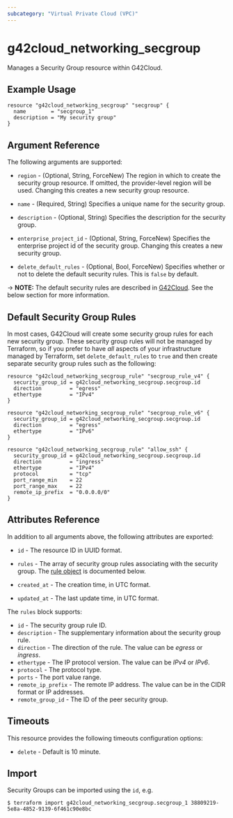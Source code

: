 ```yaml
---
subcategory: "Virtual Private Cloud (VPC)"
---
```


# g42cloud_networking_secgroup

Manages a Security Group resource within G42Cloud.

## Example Usage

```hcl
resource "g42cloud_networking_secgroup" "secgroup" {
  name        = "secgroup_1"
  description = "My security group"
}
```

## Argument Reference

The following arguments are supported:

* `region` - (Optional, String, ForceNew) The region in which to create the security group resource. If omitted, the
  provider-level region will be used. Changing this creates a new security group resource.

* `name` - (Required, String) Specifies a unique name for the security group.

* `description` - (Optional, String) Specifies the description for the security group.

* `enterprise_project_id` - (Optional, String, ForceNew) Specifies the enterprise project id of the security group.
  Changing this creates a new security group.

* `delete_default_rules` - (Optional, Bool, ForceNew) Specifies whether or not to delete the default security rules.
  This is `false` by default.

-> **NOTE:** The default security rules are described
in [G42Cloud](https://docs.g42cloud.com/en-us/usermanual/vpc/SecurityGroup_0003.html). See the below
section for more information.

## Default Security Group Rules

In most cases, G42Cloud will create some security group rules for each new security group. These security group rules
will not be managed by Terraform, so if you prefer to have *all*
aspects of your infrastructure managed by Terraform, set `delete_default_rules` to `true`
and then create separate security group rules such as the following:

```hcl
resource "g42cloud_networking_secgroup_rule" "secgroup_rule_v4" {
  security_group_id = g42cloud_networking_secgroup.secgroup.id
  direction         = "egress"
  ethertype         = "IPv4"
}

resource "g42cloud_networking_secgroup_rule" "secgroup_rule_v6" {
  security_group_id = g42cloud_networking_secgroup.secgroup.id
  direction         = "egress"
  ethertype         = "IPv6"
}

resource "g42cloud_networking_secgroup_rule" "allow_ssh" {
  security_group_id = g42cloud_networking_secgroup.secgroup.id
  direction         = "ingress"
  ethertype         = "IPv4"
  protocol          = "tcp"
  port_range_min    = 22
  port_range_max    = 22
  remote_ip_prefix  = "0.0.0.0/0"
}
```

## Attributes Reference

In addition to all arguments above, the following attributes are exported:

* `id` - The resource ID in UUID format.

* `rules` - The array of security group rules associating with the security group.
  The [rule object](#security_group_rule) is documented below.

* `created_at` - The creation time, in UTC format.

* `updated_at` - The last update time, in UTC format.

<a name="security_group_rule"></a>
The `rules` block supports:

* `id` - The security group rule ID.
* `description` - The supplementary information about the security group rule.
* `direction` - The direction of the rule. The value can be *egress* or *ingress*.
* `ethertype` - The IP protocol version. The value can be *IPv4* or *IPv6*.
* `protocol` - The protocol type.
* `ports` - The port value range.
* `remote_ip_prefix` - The remote IP address. The value can be in the CIDR format or IP addresses.
* `remote_group_id` - The ID of the peer security group.

## Timeouts

This resource provides the following timeouts configuration options:

* `delete` - Default is 10 minute.

## Import

Security Groups can be imported using the `id`, e.g.

```
$ terraform import g42cloud_networking_secgroup.secgroup_1 38809219-5e8a-4852-9139-6f461c90e8bc
```
